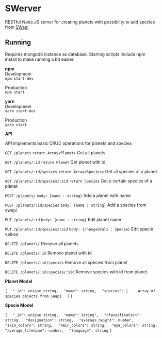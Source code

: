 # SWerver
RESTful Node.JS server for creating planets with possibility to add species from <a href="https://swapi.co/api/">SWapi</a>


## Running

Requires mongodb instance as database.
Starting scripts include npm install to make running a bit easier.

**npm**  
Development  
```npm start-dev```

Production  
```npm start```

**yarn**  
Development  
```yarn start-dev```

Production  
```yarn start```


**API**

API implements basic CRUD operations for planets and species

```GET /planets```
```return Array<Planet>```
Get all planets

```GET /planets/:id```
```return Planet```
Get planet with id

```GET /planets/:id/species```
```return Array<Species>```
Get all species of a planet

```GET /planets/:id/species/:sid```
```return Species```
Get a certain species of a planet

```POST /planets/```
```body: {name : string}```
Add a planet with name

```POST /planets/:id/species```
```body: {name : string}```
Add a species from swapi

```PUT /planets/:id```
```body: {name : string}```
Edit planet name

```PUT /planets/:id/species/:sid```
```body: {changedVals : Specie}```
Edit specie values

```DELETE /planets/```
Remove all planets

```DELETE /planets/:id```
Remove planet with id

```DELETE /planets/:id/species```
Remove all species from planet

```DELETE /planets/:id/species/:sid```
Remove species with id from planet


**Planet Model**

```{```
```  "_id": unique string,```
```  "name": string,```
```  "species": [```
```    Array of species objects from SWapi```
```  ]```
```}```

**Specie Model**

```{```
```  "_id": unique string,```
```  "name": string",```
```  "classification": string,```
```  "designation": string,```
```  "average_height": number,```
```  "skin_colors": string,```
```  "hair_colors": string,```
```  "eye_colors": string,```
```  "average_lifespan": number,```
```  "language": string```
```}```
